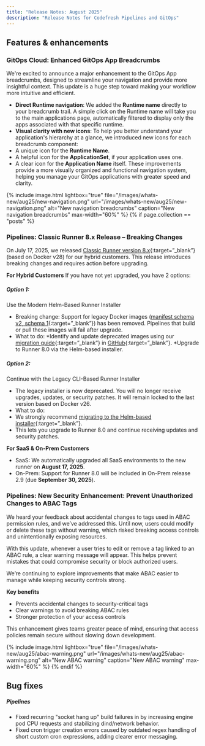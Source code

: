 ```yaml
---
title: "Release Notes: August 2025"
description: "Release Notes for Codefresh Pipelines and GitOps"
---
```

## Features & enhancements
### GitOps Cloud: Enhanced GitOps App Breadcrumbs
We're excited to announce a major enhancement to the GitOps App breadcrumbs, designed to streamline your navigation and provide more insightful context. This update is a huge step toward making your workflow more intuitive and efficient.
* **Direct Runtime navigation**: We added the **Runtime name** directly to your breadcrumb trail. A simple click on the Runtime name will take you to the main applications page, automatically filtered to display only the apps associated with that specific runtime.
* **Visual clarity with new icons**: To help you better understand your application's hierarchy at a glance, we introduced new icons for each breadcrumb component:
* A unique icon for the **Runtime Name**.
* A helpful icon for the **ApplicationSet**, if your application uses one.
* A clear icon for the **Application Name** itself.
These improvements provide a more visually organized and functional navigation system, helping you manage your GitOps applications with greater speed and clarity.

 {% include 
   image.html 
   lightbox="true" 
   file="/images/whats-new/aug25/new-navigation.png" 
   url="/images/whats-new/aug25/new-navigation.png" 
   alt="New navigation breadcrumbs" 
   caption="New navigation breadcrumbs" 
   max-width="60%" 
   %}
{% if page.collection == "posts" %}

### Pipelines: Classic Runner 8.x Release – Breaking Changes

On July 17, 2025, we released [Classic Runner version 8.x](https://artifacthub.io/packages/helm/codefresh-runner/cf-runtime/8.2.0#to-8-2-x){:target=”\_blank”} (based on Docker v28) for our hybrid customers. This release introduces breaking changes and requires action before upgrading.


**For Hybrid Customers**
If you have not yet upgraded, you have 2 options:


##### Option 1:  
Use the Modern Helm-Based Runner Installer
* Breaking change: Support for legacy Docker images ([manifest schema v2, schema 1](https://docs.docker.com/engine/deprecated/?utm_source=beamer&utm_medium=sidebar&utm_campaign=Hybrid-Customers-Classic-Runner-80-Is-Here-Action-Required&utm_content=textlink#pushing-and-pulling-with-image-manifest-v2-schema-1){:target=”\_blank”}) has been removed. Pipelines that build or pull these images will fail after upgrade.
* What to do:
*Identify and update deprecated images using our [migration guide](https://codefresh.io/docs/docs/kb/articles/upgrade-deprecated-docker-images/?utm_source=beamer&utm_medium=sidebar&utm_campaign=Hybrid-Customers-Classic-Runner-80-Is-Here-Action-Required&utm_content=textlink){:target=”\_blank”} in [GitHub](https://github.com/codefresh-io/venona/tree/main/charts/cf-runtime#migrating-from-cli-based-installation-to-helm-chart){:target=”\_blank”}.
*Upgrade to Runner 8.0 via the Helm-based installer.  
##### Option 2:  
Continue with the Legacy CLI-Based Runner Installer
* The legacy installer is now deprecated. You will no longer receive upgrades, updates, or security patches. It will remain locked to the last version based on Docker v26.
* What to do:
* We strongly recommend [migrating to the Helm-based installer](https://codefresh.io/docs/docs/installation/runner/install-codefresh-runner/){:target=”\_blank”}.
* This lets you upgrade to Runner 8.0 and continue receiving updates and security patches.

**For SaaS & On-Prem Customers**
* SaaS: We automatically upgraded all SaaS environments to the new runner on **August 17, 2025**.
* On-Prem: Support for Runner 8.0 will be included in On-Prem release 2.9 (due **September 30, 2025**).


### Pipelines: New Security Enhancement: Prevent Unauthorized Changes to ABAC Tags
 
We heard your feedback about accidental changes to tags used in ABAC permission rules, and we’ve addressed this. Until now, users could modify or delete these tags without warning, which risked breaking access controls and unintentionally exposing resources.

With this update, whenever a user tries to edit or remove a tag linked to an ABAC rule, a clear warning message will appear. This helps prevent mistakes that could compromise security or block authorized users.

We’re continuing to explore improvements that make ABAC easier to manage while keeping security controls strong.

**Key benefits**
* Prevents accidental changes to security-critical tags  
* Clear warnings to avoid breaking ABAC rules 
* Stronger protection of your access controls

This enhancement gives teams greater peace of mind, ensuring that access policies remain secure without slowing down development.

 {% include 
   image.html 
   lightbox="true" 
   file="/images/whats-new/aug25/abac-warning.png" 
   url="/images/whats-new/aug25/abac-warning.png" 
   alt="New ABAC warning" 
   caption="New ABAC warning" 
   max-width="60%" 
   %}
{% endif %}

## Bug fixes
##### Pipelines
* Fixed recurring "socket hang up" build failures in by increasing engine pod CPU requests and stabilizing dind/network behavior.
* Fixed cron trigger creation errors caused by outdated regex handling of short custom cron expressions, adding clearer error messaging.
